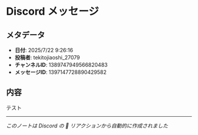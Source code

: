 # Discord メッセージ

## メタデータ
- **日付**: 2025/7/22 9:26:16
- **投稿者**: tekitojiaoshi_27079
- **チャンネルID**: 1389747949566820483
- **メッセージID**: 1397147728890429582

## 内容

テスト

---
*このノートは Discord の 📝 リアクションから自動的に作成されました*
